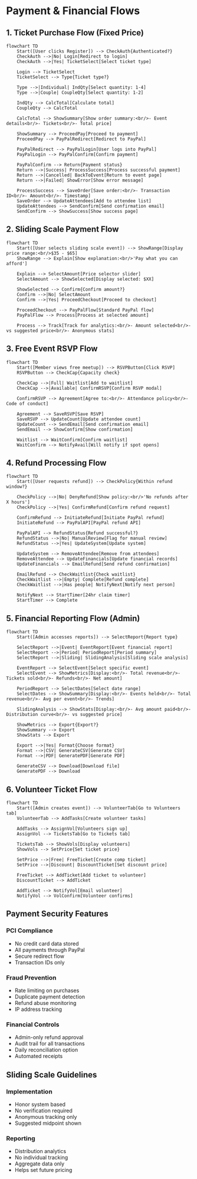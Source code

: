 # Payment & Financial Flows

## 1. Ticket Purchase Flow (Fixed Price)

```mermaid
flowchart TD
    Start([User clicks Register]) --> CheckAuth{Authenticated?}
    CheckAuth -->|No| Login[Redirect to login]
    CheckAuth -->|Yes| TicketSelect[Select ticket type]
    
    Login --> TicketSelect
    TicketSelect --> Type{Ticket type?}
    
    Type -->|Individual| IndQty[Select quantity: 1-4]
    Type -->|Couple| CoupleQty[Select quantity: 1-2]
    
    IndQty --> CalcTotal[Calculate total]
    CoupleQty --> CalcTotal
    
    CalcTotal --> ShowSummary[Show order summary:<br/>- Event details<br/>- Tickets<br/>- Total price]
    
    ShowSummary --> ProceedPay[Proceed to payment]
    ProceedPay --> PayPalRedirect[Redirect to PayPal]
    
    PayPalRedirect --> PayPalLogin[User logs into PayPal]
    PayPalLogin --> PayPalConfirm[Confirm payment]
    
    PayPalConfirm --> Return{Payment status}
    Return -->|Success| ProcessSuccess[Process successful payment]
    Return -->|Cancelled| BackToEvent[Return to event page]
    Return -->|Failed| ShowError[Show error message]
    
    ProcessSuccess --> SaveOrder[Save order:<br/>- Transaction ID<br/>- Amount<br/>- Timestamp]
    SaveOrder --> UpdateAttendees[Add to attendee list]
    UpdateAttendees --> SendConfirm[Send confirmation email]
    SendConfirm --> ShowSuccess[Show success page]
```

## 2. Sliding Scale Payment Flow

```mermaid
flowchart TD
    Start([User selects sliding scale event]) --> ShowRange[Display price range:<br/>$35 - $65]
    ShowRange --> Explain[Show explanation:<br/>'Pay what you can afford']
    
    Explain --> SelectAmount[Price selector slider]
    SelectAmount --> ShowSelected[Display selected: $XX]
    
    ShowSelected --> Confirm{Confirm amount?}
    Confirm -->|No| SelectAmount
    Confirm -->|Yes| ProceedCheckout[Proceed to checkout]
    
    ProceedCheckout --> PayPalFlow[Standard PayPal flow]
    PayPalFlow --> Process[Process at selected amount]
    
    Process --> Track[Track for analytics:<br/>- Amount selected<br/>- vs suggested price<br/>- Anonymous stats]
```

## 3. Free Event RSVP Flow

```mermaid
flowchart TD
    Start([Member views free meetup]) --> RSVPButton[Click RSVP]
    RSVPButton --> CheckCap{Capacity check}
    
    CheckCap -->|Full| Waitlist[Add to waitlist]
    CheckCap -->|Available| ConfirmRSVP[Confirm RSVP modal]
    
    ConfirmRSVP --> Agreement[Agree to:<br/>- Attendance policy<br/>- Code of conduct]
    
    Agreement --> SaveRSVP[Save RSVP]
    SaveRSVP --> UpdateCount[Update attendee count]
    UpdateCount --> SendEmail[Send confirmation email]
    SendEmail --> ShowConfirm[Show confirmation]
    
    Waitlist --> WaitConfirm[Confirm waitlist]
    WaitConfirm --> NotifyAvail[Will notify if spot opens]
```

## 4. Refund Processing Flow

```mermaid
flowchart TD
    Start([User requests refund]) --> CheckPolicy{Within refund window?}
    
    CheckPolicy -->|No| DenyRefund[Show policy:<br/>'No refunds after X hours']
    CheckPolicy -->|Yes| ConfirmRefund[Confirm refund request]
    
    ConfirmRefund --> InitiateRefund[Initiate PayPal refund]
    InitiateRefund --> PayPalAPI[PayPal refund API]
    
    PayPalAPI --> RefundStatus{Refund successful?}
    RefundStatus -->|No| ManualReview[Flag for manual review]
    RefundStatus -->|Yes| UpdateSystem[Update system]
    
    UpdateSystem --> RemoveAttendee[Remove from attendees]
    RemoveAttendee --> UpdateFinancials[Update financial records]
    UpdateFinancials --> EmailRefund[Send refund confirmation]
    
    EmailRefund --> CheckWaitlist{Check waitlist}
    CheckWaitlist -->|Empty| Complete[Refund complete]
    CheckWaitlist -->|Has people| NotifyNext[Notify next person]
    
    NotifyNext --> StartTimer[24hr claim timer]
    StartTimer --> Complete
```

## 5. Financial Reporting Flow (Admin)

```mermaid
flowchart TD
    Start([Admin accesses reports]) --> SelectReport{Report type}
    
    SelectReport -->|Event| EventReport[Event financial report]
    SelectReport -->|Period| PeriodReport[Period summary]
    SelectReport -->|Sliding| SlidingAnalysis[Sliding scale analysis]
    
    EventReport --> SelectEvent[Select specific event]
    SelectEvent --> ShowMetrics[Display:<br/>- Total revenue<br/>- Tickets sold<br/>- Refunds<br/>- Net amount]
    
    PeriodReport --> SelectDates[Select date range]
    SelectDates --> ShowSummary[Display:<br/>- Events held<br/>- Total revenue<br/>- Avg per event<br/>- Trends]
    
    SlidingAnalysis --> ShowStats[Display:<br/>- Avg amount paid<br/>- Distribution curve<br/>- vs suggested price]
    
    ShowMetrics --> Export{Export?}
    ShowSummary --> Export
    ShowStats --> Export
    
    Export -->|Yes| Format{Choose format}
    Format -->|CSV| GenerateCSV[Generate CSV]
    Format -->|PDF| GeneratePDF[Generate PDF]
    
    GenerateCSV --> Download[Download file]
    GeneratePDF --> Download
```

## 6. Volunteer Ticket Flow

```mermaid
flowchart TD
    Start([Admin creates event]) --> VolunteerTab[Go to Volunteers tab]
    VolunteerTab --> AddTasks[Create volunteer tasks]
    
    AddTasks --> AssignVol[Volunteers sign up]
    AssignVol --> TicketsTab[Go to Tickets tab]
    
    TicketsTab --> ShowVols[Display volunteers]
    ShowVols --> SetPrice{Set ticket price}
    
    SetPrice -->|Free| FreeTicket[Create comp ticket]
    SetPrice -->|Discount| DiscountTicket[Set discount price]
    
    FreeTicket --> AddTicket[Add ticket to volunteer]
    DiscountTicket --> AddTicket
    
    AddTicket --> NotifyVol[Email volunteer]
    NotifyVol --> VolConfirm[Volunteer confirms]
```

## Payment Security Features

### PCI Compliance
- No credit card data stored
- All payments through PayPal
- Secure redirect flow
- Transaction IDs only

### Fraud Prevention
- Rate limiting on purchases
- Duplicate payment detection
- Refund abuse monitoring
- IP address tracking

### Financial Controls
- Admin-only refund approval
- Audit trail for all transactions
- Daily reconciliation option
- Automated receipts

## Sliding Scale Guidelines

### Implementation
- Honor system based
- No verification required
- Anonymous tracking only
- Suggested midpoint shown

### Reporting
- Distribution analytics
- No individual tracking
- Aggregate data only
- Helps set future pricing